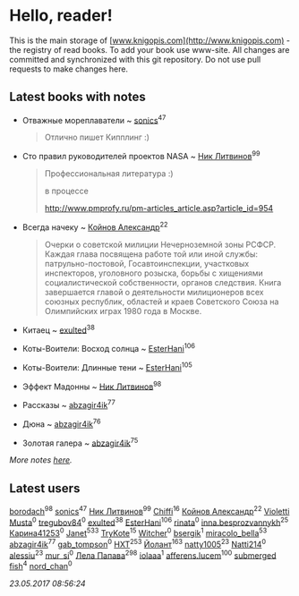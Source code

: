 # Hello, reader!
This is the main storage of [www.knigopis.com](http://www.knigopis.com) - the registry of read books.
To add your book use www-site. All changes are committed and synchronized with this git repository.
Do not use pull requests to make changes here.


## Latest books with notes
* Отважные мореплаватели ~ [sonics](users/588/5880221-vkontakte)<sup>47</sup>
    > Отлично пишет Кипплинг :)

* Сто правил руководителей проектов NASA ~ [Ник Литвинов](users/241/241974816-vkontakte)<sup>99</sup>
    > Профессиональная литература :)
    > 
    > в процессе
    > 
    > http://www.pmprofy.ru/pm-articles_article.asp?article_id=954

* Всегда начеку ~ [Койнов Александр](users/414/414040473-vkontakte)<sup>22</sup>
    > Очерки о советской милиции Нечерноземной зоны РСФСР. Каждая глава посвящена работе той или иной службы: патрульно-постовой, Госавтоинспекции, участковых инспекторов, уголовного розыска, борьбы с хищениями социалистической собственности, органов следствия. Книга завершается главой о деятельности милиционеров всех союзных республик, областей и краев Советского Союза на Олимпийских играх 1980 года в Москве.

* Китаец ~ [exulted](users/100/100599204551896265722-google)<sup>38</sup>

* Коты-Воители: Восход солнца ~ [EsterHani](users/305/30558181-vkontakte)<sup>106</sup>

* Коты-Воители: Длинные тени ~ [EsterHani](users/305/30558181-vkontakte)<sup>105</sup>

* Эффект Мадонны ~ [Ник Литвинов](users/241/241974816-vkontakte)<sup>98</sup>

* Рассказы ~ [abzagir4ik](users/362/3621623-vkontakte)<sup>77</sup>

* Дюна ~ [abzagir4ik](users/362/3621623-vkontakte)<sup>76</sup>

* Золотая галера ~ [abzagir4ik](users/362/3621623-vkontakte)<sup>75</sup>


_More notes [here](latest_books_with_notes.md)._


## Latest users
[borodach](users/157/15706320-vkontakte)<sup>98</sup> 
[sonics](users/588/5880221-vkontakte)<sup>47</sup> 
[Ник Литвинов](users/241/241974816-vkontakte)<sup>99</sup> 
[Chiffi](users/105/105831994080785626680-google)<sup>16</sup> 
[Койнов Александр](users/414/414040473-vkontakte)<sup>22</sup> 
[Violetti Musta](users/429/429430862-vkontakte)<sup>0</sup> 
[tregubov84](users/421/421477925-vkontakte)<sup>0</sup> 
[exulted](users/100/100599204551896265722-google)<sup>38</sup> 
[EsterHani](users/305/30558181-vkontakte)<sup>106</sup> 
[rinata](users/109/109765015536169874317-google)<sup>0</sup> 
[inna.besprozvannykh](users/733/73323849-yandex)<sup>25</sup> 
[Карина41253](users/134/134130628-vkontakte)<sup>0</sup> 
[Janet](users/108/108113656204404967440-google)<sup>533</sup> 
[TryKote](users/145/145737651-vkontakte)<sup>15</sup> 
[Witcher](users/187/187698988-vkontakte)<sup>0</sup> 
[bsergik](users/108/108664297870274640182-google)<sup>1</sup> 
[miracolo_bella](users/180/180139283-vkontakte)<sup>53</sup> 
[abzagir4ik](users/362/3621623-vkontakte)<sup>77</sup> 
[gab_tompson](users/542/5425873-vkontakte)<sup>0</sup> 
[HXT](users/100/100002563462782-facebook)<sup>253</sup> 
[Йолант](users/104/104690883692185089260-google)<sup>163</sup> 
[natty1005](users/145/145607502-vkontakte)<sup>23</sup> 
[Natti214](users/143/14306658-vkontakte)<sup>0</sup> 
[alessiu](users/327/32712003-vkontakte)<sup>23</sup> 
[mur_si](users/259/25968795-vkontakte)<sup>0</sup> 
[Лела Папава](users/761/76187635-vkontakte)<sup>298</sup> 
[iolaaa](users/155/15558176-vkontakte)<sup>1</sup> 
[afferens.lucem](users/196/196071655-vkontakte)<sup>100</sup> 
[submerged fish](users/471/471364154-yandex)<sup>4</sup> 
[nord_chan](users/874/87481037-vkontakte)<sup>0</sup> 


_23.05.2017 08:56:24_
